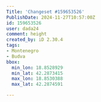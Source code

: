 ```yaml
---
Title: 'Changeset #159653526'
PublishDate: 2024-11-27T10:57:00Z
id: 159653526
user: dada24
comment: height
created_by: iD 2.30.4
tags:
- Montenegro
- Budva
bbox:
  min_lon: 18.8528929
  min_lat: 42.2873415
  max_lon: 18.8530388
  max_lat: 42.2874591

---
```

